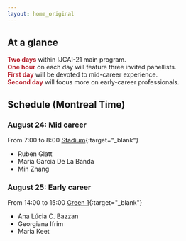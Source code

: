 ```yaml
---
layout: home_original
---
```


<style>
body {
text-align: justify}
</style>

## At a glance

<span style="color:#B8222E">**Two days**</span> within IJCAI-21 main program.\
<span style="color:#B8222E">**One hour**</span> on each day will feature three invited panellists.\
<span style="color:#B8222E">**First day**</span> will be devoted to mid-career experience.\
<span style="color:#B8222E">**Second day**</span> will focus more on early-career professionals.

## Schedule (Montreal Time)

### August 24: Mid career

From 7:00 to 8:00 <span class="text-nowrap"><i class="fa fa-map-marker fa-fw"></i> </span> [Stadium](https://ijcai-21.org/venue/){:target="_blank"}
- Ruben Glatt
- Maria Garcia De La Banda
- Min Zhang

### August 25: Early career

From 14:00 to 15:00 <span class="text-nowrap"><i class="fa fa-map-marker fa-fw"></i> </span> [Green 1](https://ijcai-21.org/venue/){:target="_blank"}
- Ana Lúcia C. Bazzan
- Georgiana Ifrim
- Maria Keet


